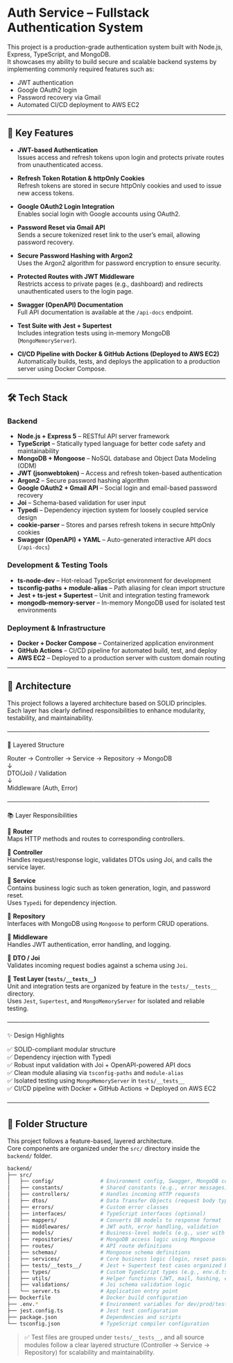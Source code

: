 # Auth Service – Fullstack Authentication System

This project is a production-grade authentication system built with Node.js, Express, TypeScript, and MongoDB.  
It showcases my ability to build secure and scalable backend systems by implementing commonly required features such as:

- JWT authentication  
- Google OAuth2 login  
- Password recovery via Gmail  
- Automated CI/CD deployment to AWS EC2

---

## 🚀 Key Features

- **JWT-based Authentication**  
  Issues access and refresh tokens upon login and protects private routes from unauthenticated access.

- **Refresh Token Rotation & httpOnly Cookies**  
  Refresh tokens are stored in secure httpOnly cookies and used to issue new access tokens.

- **Google OAuth2 Login Integration**  
  Enables social login with Google accounts using OAuth2.

- **Password Reset via Gmail API**  
  Sends a secure tokenized reset link to the user’s email, allowing password recovery.

- **Secure Password Hashing with Argon2**  
  Uses the Argon2 algorithm for password encryption to ensure security.

- **Protected Routes with JWT Middleware**  
  Restricts access to private pages (e.g., dashboard) and redirects unauthenticated users to the login page.

- **Swagger (OpenAPI) Documentation**  
  Full API documentation is available at the `/api-docs` endpoint.

- **Test Suite with Jest + Supertest**  
  Includes integration tests using in-memory MongoDB (`MongoMemoryServer`).

- **CI/CD Pipeline with Docker & GitHub Actions (Deployed to AWS EC2)**  
  Automatically builds, tests, and deploys the application to a production server using Docker Compose.

---

## 🛠️ Tech Stack

### Backend

- **Node.js + Express 5** – RESTful API server framework  
- **TypeScript** – Statically typed language for better code safety and maintainability  
- **MongoDB + Mongoose** – NoSQL database and Object Data Modeling (ODM)  
- **JWT (jsonwebtoken)** – Access and refresh token-based authentication  
- **Argon2** – Secure password hashing algorithm  
- **Google OAuth2 + Gmail API** – Social login and email-based password recovery  
- **Joi** – Schema-based validation for user input  
- **Typedi** – Dependency injection system for loosely coupled service design  
- **cookie-parser** – Stores and parses refresh tokens in secure httpOnly cookies  
- **Swagger (OpenAPI) + YAML** – Auto-generated interactive API docs (`/api-docs`)

### Development & Testing Tools

- **ts-node-dev** – Hot-reload TypeScript environment for development  
- **tsconfig-paths + module-alias** – Path aliasing for clean import structure  
- **Jest + ts-jest + Supertest** – Unit and integration testing framework  
- **mongodb-memory-server** – In-memory MongoDB used for isolated test environments

### Deployment & Infrastructure

- **Docker + Docker Compose** – Containerized application environment  
- **GitHub Actions** – CI/CD pipeline for automated build, test, and deploy  
- **AWS EC2** – Deployed to a production server with custom domain routing

---

## 🧱 Architecture

This project follows a layered architecture based on SOLID principles.  
Each layer has clearly defined responsibilities to enhance modularity, testability, and maintainability.

───────────────────────────────────────────────

🧩 Layered Structure

Router → Controller → Service → Repository → MongoDB  
                  ↓  
           DTO(Joi) / Validation  
                  ↓  
         Middleware (Auth, Error)

───────────────────────────────────────────────

📚 Layer Responsibilities

🔹 **Router**  
Maps HTTP methods and routes to corresponding controllers.

🔹 **Controller**  
Handles request/response logic, validates DTOs using Joi, and calls the service layer.

🔹 **Service**  
Contains business logic such as token generation, login, and password reset.  
Uses `Typedi` for dependency injection.

🔹 **Repository**  
Interfaces with MongoDB using `Mongoose` to perform CRUD operations.

🔹 **Middleware**  
Handles JWT authentication, error handling, and logging.

🔹 **DTO / Joi**  
Validates incoming request bodies against a schema using `Joi`.

🔹 **Test Layer (`tests/__tests__`)**  
Unit and integration tests are organized by feature in the `tests/__tests__` directory.  
Uses `Jest`, `Supertest`, and `MongoMemoryServer` for isolated and reliable testing.

───────────────────────────────────────────────

✨ Design Highlights

✅ SOLID-compliant modular structure  
✅ Dependency injection with Typedi  
✅ Robust input validation with Joi + OpenAPI-powered API docs  
✅ Clean module aliasing via `tsconfig-paths` and `module-alias`  
✅ Isolated testing using `MongoMemoryServer` in `tests/__tests__`  
✅ CI/CD pipeline with Docker + GitHub Actions → Deployed on AWS EC2

───────────────────────────────────────────────

## 📁 Folder Structure

This project follows a feature-based, layered architecture.  
Core components are organized under the `src/` directory inside the `backend/` folder.

```bash
backend/
├── src/
│   ├── config/               # Environment config, Swagger, MongoDB connection
│   ├── constants/            # Shared constants (e.g., error messages)
│   ├── controllers/          # Handles incoming HTTP requests
│   ├── dtos/                 # Data Transfer Objects (request body types)
│   ├── errors/               # Custom error classes
│   ├── interfaces/           # TypeScript interfaces (optional)
│   ├── mappers/              # Converts DB models to response format
│   ├── middlewares/          # JWT auth, error handling, validation
│   ├── models/               # Business-level models (e.g., user with password)
│   ├── repositories/         # MongoDB access logic using Mongoose
│   ├── routes/               # API route definitions
│   ├── schemas/              # Mongoose schema definitions
│   ├── services/             # Core business logic (login, reset password, etc.)
│   ├── tests/__tests__/      # Jest + Supertest test cases organized by feature
│   ├── types/                # Custom TypeScript types (e.g., env.d.ts)
│   ├── utils/                # Helper functions (JWT, mail, hashing, etc.)
│   ├── validations/          # Joi schema validation logic
│   └── server.ts             # Application entry point
├── Dockerfile                # Docker build configuration
├── .env.*                    # Environment variables for dev/prod/test
├── jest.config.ts            # Jest test configuration
├── package.json              # Dependencies and scripts
└── tsconfig.json             # TypeScript compiler configuration
```

> ✅ Test files are grouped under `tests/__tests__`, and all source modules follow a clear layered structure (Controller → Service → Repository) for scalability and maintainability.
